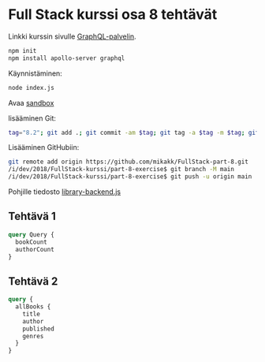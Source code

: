 # Full Stack kurssi osa 8 tehtävät

Linkki kurssin sivulle [GraphQL-palvelin](https://fullstackopen.com/osa8/graph_ql_palvelin).

```sh
npm init
npm install apollo-server graphql
```

Käynnistäminen:

```sh
node index.js
```

Avaa [sandbox](https://studio.apollographql.com/sandbox/explorer)

lisääminen Git:

```sh
tag="8.2"; git add .; git commit -am $tag; git tag -a $tag -m $tag; git status; git tag -l
```

Lisääminen GitHubiin:

```sh
git remote add origin https://github.com/mikakk/FullStack-part-8.git
/i/dev/2018/FullStack-kurssi/part-8-exercise$ git branch -M main
/i/dev/2018/FullStack-kurssi/part-8-exercise$ git push -u origin main
```

Pohjille tiedosto [library-backend.js](https://github.com/fullstack-hy2020/misc/blob/master/library-backend.js)

## Tehtävä 1

```GraphQL
query Query {
  bookCount
  authorCount
}
```

## Tehtävä 2

```GraphQL
query {
  allBooks {
    title
    author
    published
    genres
  }
}
```